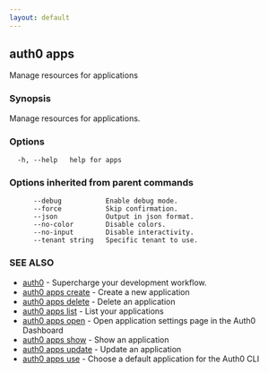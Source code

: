 ```yaml
---
layout: default
---
```

## auth0 apps

Manage resources for applications

### Synopsis

Manage resources for applications.

### Options

```
  -h, --help   help for apps
```

### Options inherited from parent commands

```
      --debug           Enable debug mode.
      --force           Skip confirmation.
      --json            Output in json format.
      --no-color        Disable colors.
      --no-input        Disable interactivity.
      --tenant string   Specific tenant to use.
```

### SEE ALSO

* [auth0](/auth0-cli/)	 - Supercharge your development workflow.
* [auth0 apps create](auth0_apps_create.md)	 - Create a new application
* [auth0 apps delete](auth0_apps_delete.md)	 - Delete an application
* [auth0 apps list](auth0_apps_list.md)	 - List your applications
* [auth0 apps open](auth0_apps_open.md)	 - Open application settings page in the Auth0 Dashboard
* [auth0 apps show](auth0_apps_show.md)	 - Show an application
* [auth0 apps update](auth0_apps_update.md)	 - Update an application
* [auth0 apps use](auth0_apps_use.md)	 - Choose a default application for the Auth0 CLI

